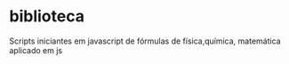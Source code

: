 # biblioteca
Scripts iniciantes em javascript de fórmulas de física,química, matemática aplicado em js
